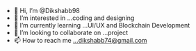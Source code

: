 - 👋 Hi, I’m @Dikshabb98
- 👀 I’m interested in ...coding and designing
- 🌱 I’m currently learning ...UI/UX and Blockchain Development
- 💞️ I’m looking to collaborate on ...project
- 📫 How to reach me ...dikshabb74@gmail.com

<!---
Dikshabb98/Dikshabb98 is a ✨ special ✨ repository because its `README.md` (this file) appears on your GitHub profile.
You can click the Preview link to take a look at your changes.
--->

